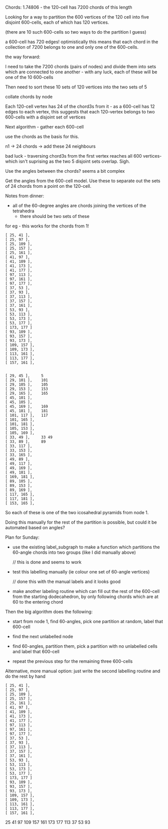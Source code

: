 

Chords: 1.74806 - the 120-cell has 7200 chords of this length

Looking for a way to partition the 600 vertices of the 120 cell into five
disjoint 600-cells, each of which has 120 vertices.

(there are 10 such 600-cells so two ways to do the partition I guess)

a 600-cell has 720 edges! optimistically this means that each chord in the
collection of 7200 belongs to one and only one of the 600-cells.


the way forward:

I need to take the 7200 chords (pairs of nodes) and divide them into sets
which are connected to one another - with any luck, each of these will be
one of the 10 600-cells

Then need to sort these 10 sets of 120 vertices into the two sets of 5


collate chords by node

Each 120-cell vertex has 24 of the chord3s from it - as a 600-cell has 12
edges to each vertex, this suggests that each 120-vertex belongs to two 
600-cells with a disjoint set of vertices

Next algorithm - gather each 600-cell

use the chords as the basis for this.

n1 -> 24 chords -> add these 24 neighbours

bad luck - traversing chord3s from the first vertex reaches all 600 vertices-
which isn't suprising as the two 5 disjoint sets overlap. Sigh.

Use the angles between the chords? seems a bit complex

Get the angles from the 600-cell model. Use these to separate out the sets of
24 chords from a point on the 120-cell.

Notes from dinner:

- all of the 60-degree angles are chords joining the vertices of the tetrahedra
  - there should be two sets of these

for eg - this works for the chords from 1!

    [ 25, 41 ],
    [ 25, 97 ],
    [ 25, 109 ],
    [ 25, 157 ],
    [ 25, 161 ],  
    [ 41, 97 ],
    [ 41, 109 ],
    [ 41, 173 ],
    [ 41, 177 ],
 	[ 97, 113 ],
 	[ 97, 161 ],
    [ 97, 177 ],
    [ 37, 53 ],
    [ 37, 93 ],
    [ 37, 113 ],
    [ 37, 157 ],
    [ 37, 161 ],
    [ 53, 93 ],
    [ 53, 113 ],
    [ 53, 173 ],
    [ 53, 177 ],
	[ 173, 177 ]
    [ 93, 109 ],
	[ 93, 157 ],
	[ 93, 173 ],   
 	[ 109, 157 ],
 	[ 109, 173 ],
	[ 113, 161 ],
	[ 113, 177 ],
    [ 157, 161 ],  


    [ 29, 45 ],     5
    [ 29, 101 ],    101
    [ 29, 105 ],    105
    [ 29, 153 ],    153
    [ 29, 165 ],    165
    [ 45, 101 ],    
    [ 45, 105 ],
    [ 45, 169 ],    169
    [ 45, 181 ],    181
	[ 101, 117 ],   117
	[ 101, 165 ],   
	[ 101, 181 ],
    [ 105, 153 ],  
    [ 105, 169 ],
    [ 33, 49 ],     33 49
    [ 33, 89 ],     89
    [ 33, 117 ],
    [ 33, 153 ],
    [ 33, 165 ],
    [ 49, 89 ],
    [ 49, 117 ],
    [ 49, 169 ],
    [ 49, 181 ],
	[ 169, 181 ],
    [ 89, 105 ],
    [ 89, 153 ],
    [ 89, 169 ],
    [ 117, 165 ],
    [ 117, 181 ],
	[ 153, 165 ], 
    

So each of these is one of the two icosahedral pyramids from node 1.

Doing this manually for the rest of the partition is possible, but could it
be automated based on angles?



Plan for Sunday:

* use the existing label_subgraph to make a function which partitions the
  60-angle chords into two groups (like I did manually above)

  // this is done and seems to work

* test this labelling manually (ie colour one set of 60-angle vertices)

  // done this with the manual labels and it looks good

* make another labeling routine which can fill out the rest of the 600-cell
  from the starting dodecahedron, by only following chords which are at 60
  to the entering chord

Then the big algorithm does the following:

- start from node 1, find 60-angles, pick one partition at random, label that 600-cell

- find the next unlabelled node

- find 60-angles, partition them, pick a partition with no unlabelled cells and label that 600-cell

- repeat the previous step for the remaining three 600-cells

Alternative, more manual option: just write the second labelling routine and
do the rest by hand


    [ 25, 41 ],
    [ 25, 97 ],
    [ 25, 109 ],
    [ 25, 157 ],
    [ 25, 161 ],  
    [ 41, 97 ],
    [ 41, 109 ],
    [ 41, 173 ],
    [ 41, 177 ],
 	[ 97, 113 ],
 	[ 97, 161 ],
    [ 97, 177 ],
    [ 37, 53 ],
    [ 37, 93 ],
    [ 37, 113 ],
    [ 37, 157 ],
    [ 37, 161 ],
    [ 53, 93 ],
    [ 53, 113 ],
    [ 53, 173 ],
    [ 53, 177 ],
	[ 173, 177 ]
    [ 93, 109 ],
	[ 93, 157 ],
	[ 93, 173 ],   
 	[ 109, 157 ],
 	[ 109, 173 ],
	[ 113, 161 ],
	[ 113, 177 ],
    [ 157, 161 ],  
25 41 97 109
157 161 173 177
113 37 53 93


